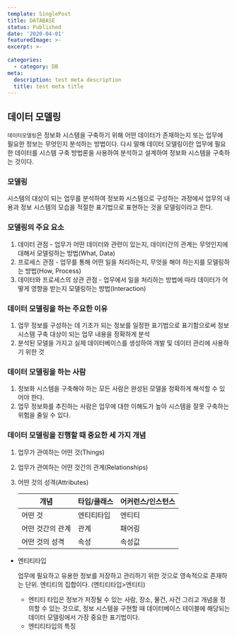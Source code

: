 ```yaml
---
template: SinglePost
title: DATABASE
status: Published
date: '2020-04-01'
featuredImage: >-
excerpt: >-
  
categories:
  - category: DB
meta:
  description: test meta description
  title: test meta title
---
```



## 데이터 모델링  

`데이터모델링`은 정보화 시스템을 구축하기 위해 어떤 데이터가 존재하는지 또는 업무에 필요한 정보는 무엇인지 분석하는 방법이다. 다시 말해 데이터 모델링이란 업무에 필요한 데이터를 시스템 구축 방법론을 사용하여 분석하고 설계하여 정보화 시스템을 구축하는 것이다.

### 모델링  
  시스템의 대상이 되는 업무를 분석하여 정보화 시스템으로 구성하는 과정에서 업무의 내용과 정보 시스템의 모습을 적절한 표기법으로 표현하는 것을 모델링이라고 한다.  

### 모델링의 주요 요소

  1. 데이터 관점 - 업무가 어떤 데이터와 관련이 있는지, 데이터간의 관계는 무엇인지에 대해서 모델링하는 방법(What, Data)
  2. 프로세스 관점 - 업무를 통해 어떤 일을 처리하는지, 무엇을 해야 하는지를 모델링하는 방법(How, Process)
  3. 데이터와 프로세스의 상관 관점 - 업무에서 일을 처리하는 방법에 따라 데이터가 어떻게 영향을 받는지 모델링하는 방법(Interaction)

### 데이터 모델링을 하는 주요한 이유  

  1. 업무 정보를 구성하는 데 기초가 되는 정보를 일정한 표기법으로 표기함으로써 정보시스템 구축 대상이 되는 업무 내용을 정확하게 분석
  2. 분석된 모델을 가지고 실제 데이터베이스를 생성하여 개발 및 데이터 관리에 사용하기 위한 것

### 데이터 모델링을 하는 사람

  1. 정보화 시스템을 구축해야 하는 모든 사람은 완성된 모델을 정확하게 해석할 수 있어야 한다.
  2. 업무 정보화를 추진하는 사람은 업무에 대한 이해도가 높아 시스템을 잘못 구축하는 위험을 줄일 수 있다.

### 데이터 모델링을 진행할 때 중요한 세 가지 개념

  1. 업무가 관여하는 어떤 것(Things)

  2. 업무가 관여하는 어떤 것간의 관계(Relationships)

  3. 어떤 것의 성격(Attributes)

     | 개념             | 타입/클래스 | 어커런스/인스턴스 |
     | ---------------- | ----------- | ----------------- |
     | 어떤 것          | 엔티티타입  | 엔티티            |
     | 어떤 것간의 관계 | 관계        | 패어링            |
     | 어떤 것의 성격   | 속성        | 속성값            |

  - 엔티티타입

    업무에 필요하고 유용한 정보를 저장하고 관리하기 위한 것으로 영속적으로 존재하는 단위. 엔티티의 집합이다. (엔티티타입>엔티티)

    - 엔티티 타입은 정보가 저장될 수 있는 사람, 장소, 물건, 사건 그리고 개념을 정의할 수 있는 것으로, 정보 시스템을 구현할 때 데이터베이스 테이블에 해당되는 데이터 모델링에서 가장 중요한 표기법이다.
    - 엔티티타입의 특징

    